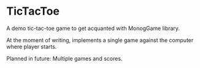 # TicTacToe
A demo tic-tac-toe game to get acquanted with MonogGame library.

At the moment of writing, implements a single game against the computer where player starts.

Planned in future:
Multiple games and scores.
